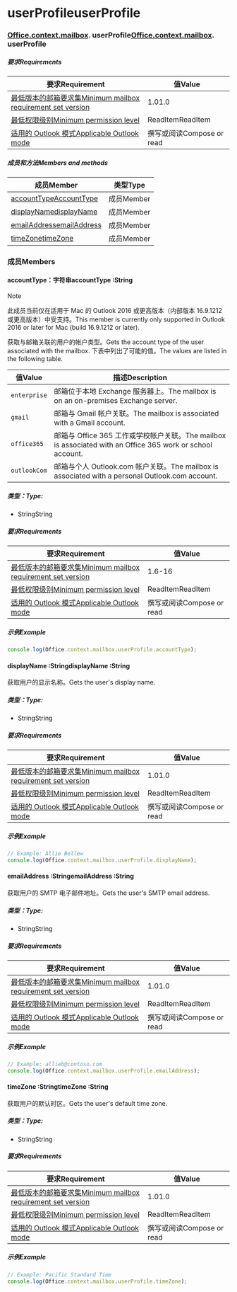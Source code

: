 
# <a name="userprofile"></a><span data-ttu-id="33547-101">userProfile</span><span class="sxs-lookup"><span data-stu-id="33547-101">userProfile</span></span>

### <span data-ttu-id="33547-p101">[Office](Office.md)[.context](Office.context.md)[.mailbox](Office.context.mailbox.md). userProfile</span><span class="sxs-lookup"><span data-stu-id="33547-p101">[Office](Office.md)[.context](Office.context.md)[.mailbox](Office.context.mailbox.md). userProfile</span></span>

##### <a name="requirements"></a><span data-ttu-id="33547-104">要求</span><span class="sxs-lookup"><span data-stu-id="33547-104">Requirements</span></span>

|<span data-ttu-id="33547-105">要求</span><span class="sxs-lookup"><span data-stu-id="33547-105">Requirement</span></span>| <span data-ttu-id="33547-106">值</span><span class="sxs-lookup"><span data-stu-id="33547-106">Value</span></span>|
|---|---|
|[<span data-ttu-id="33547-107">最低版本的邮箱要求集</span><span class="sxs-lookup"><span data-stu-id="33547-107">Minimum mailbox requirement set version</span></span>](/office/dev/add-ins/reference/requirement-sets/outlook-api-requirement-sets)| <span data-ttu-id="33547-108">1.0</span><span class="sxs-lookup"><span data-stu-id="33547-108">1.0</span></span>|
|[<span data-ttu-id="33547-109">最低权限级别</span><span class="sxs-lookup"><span data-stu-id="33547-109">Minimum permission level</span></span>](https://docs.microsoft.com/outlook/add-ins/understanding-outlook-add-in-permissions)| <span data-ttu-id="33547-110">ReadItem</span><span class="sxs-lookup"><span data-stu-id="33547-110">ReadItem</span></span>|
|[<span data-ttu-id="33547-111">适用的 Outlook 模式</span><span class="sxs-lookup"><span data-stu-id="33547-111">Applicable Outlook mode</span></span>](https://docs.microsoft.com/outlook/add-ins/#extension-points)| <span data-ttu-id="33547-112">撰写或阅读</span><span class="sxs-lookup"><span data-stu-id="33547-112">Compose or read</span></span>|

##### <a name="members-and-methods"></a><span data-ttu-id="33547-113">成员和方法</span><span class="sxs-lookup"><span data-stu-id="33547-113">Members and methods</span></span>

| <span data-ttu-id="33547-114">成员</span><span class="sxs-lookup"><span data-stu-id="33547-114">Member</span></span> | <span data-ttu-id="33547-115">类型</span><span class="sxs-lookup"><span data-stu-id="33547-115">Type</span></span> |
|--------|------|
| [<span data-ttu-id="33547-116">accountType</span><span class="sxs-lookup"><span data-stu-id="33547-116">AccountType</span></span>](#accounttype-string) | <span data-ttu-id="33547-117">成员</span><span class="sxs-lookup"><span data-stu-id="33547-117">Member</span></span> |
| [<span data-ttu-id="33547-118">displayName</span><span class="sxs-lookup"><span data-stu-id="33547-118">displayName</span></span>](#displayname-string) | <span data-ttu-id="33547-119">成员</span><span class="sxs-lookup"><span data-stu-id="33547-119">Member</span></span> |
| [<span data-ttu-id="33547-120">emailAddress</span><span class="sxs-lookup"><span data-stu-id="33547-120">emailAddress</span></span>](#emailaddress-string) | <span data-ttu-id="33547-121">成员</span><span class="sxs-lookup"><span data-stu-id="33547-121">Member</span></span> |
| [<span data-ttu-id="33547-122">timeZone</span><span class="sxs-lookup"><span data-stu-id="33547-122">timeZone</span></span>](#timezone-string) | <span data-ttu-id="33547-123">成员</span><span class="sxs-lookup"><span data-stu-id="33547-123">Member</span></span> |

### <a name="members"></a><span data-ttu-id="33547-124">成员</span><span class="sxs-lookup"><span data-stu-id="33547-124">Members</span></span>

####  <a name="accounttype-string"></a><span data-ttu-id="33547-125">accountType：字符串</span><span class="sxs-lookup"><span data-stu-id="33547-125">accountType :String</span></span>

> [!NOTE]
> <span data-ttu-id="33547-126">此成员当前仅在适用于 Mac 的 Outlook 2016 或更高版本（内部版本 16.9.1212 或更高版本）中受支持。</span><span class="sxs-lookup"><span data-stu-id="33547-126">This member is currently only supported in Outlook 2016 or later for Mac (build 16.9.1212 or later).</span></span>

<span data-ttu-id="33547-127">获取与邮箱关联的用户的帐户类型。</span><span class="sxs-lookup"><span data-stu-id="33547-127">Gets the account type of the user associated with the mailbox.</span></span> <span data-ttu-id="33547-128">下表中列出了可能的值。</span><span class="sxs-lookup"><span data-stu-id="33547-128">The values are listed in the following table.</span></span>

| <span data-ttu-id="33547-129">值</span><span class="sxs-lookup"><span data-stu-id="33547-129">Value</span></span> | <span data-ttu-id="33547-130">描述</span><span class="sxs-lookup"><span data-stu-id="33547-130">Description</span></span> |
|-------|-------------|
| `enterprise` | <span data-ttu-id="33547-131">邮箱位于本地 Exchange 服务器上。</span><span class="sxs-lookup"><span data-stu-id="33547-131">The mailbox is on an on-premises Exchange server.</span></span> |
| `gmail` | <span data-ttu-id="33547-132">邮箱与 Gmail 帐户关联。</span><span class="sxs-lookup"><span data-stu-id="33547-132">The mailbox is associated with a Gmail account.</span></span> |
| `office365` | <span data-ttu-id="33547-133">邮箱与 Office 365 工作或学校帐户关联。</span><span class="sxs-lookup"><span data-stu-id="33547-133">The mailbox is associated with an Office 365 work or school account.</span></span> |
| `outlookCom` | <span data-ttu-id="33547-134">邮箱与个人 Outlook.com 帐户关联。</span><span class="sxs-lookup"><span data-stu-id="33547-134">The mailbox is associated with a personal Outlook.com account.</span></span> |

##### <a name="type"></a><span data-ttu-id="33547-135">类型：</span><span class="sxs-lookup"><span data-stu-id="33547-135">Type:</span></span>

*   <span data-ttu-id="33547-136">String</span><span class="sxs-lookup"><span data-stu-id="33547-136">String</span></span>

##### <a name="requirements"></a><span data-ttu-id="33547-137">要求</span><span class="sxs-lookup"><span data-stu-id="33547-137">Requirements</span></span>

|<span data-ttu-id="33547-138">要求</span><span class="sxs-lookup"><span data-stu-id="33547-138">Requirement</span></span>| <span data-ttu-id="33547-139">值</span><span class="sxs-lookup"><span data-stu-id="33547-139">Value</span></span>|
|---|---|
|[<span data-ttu-id="33547-140">最低版本的邮箱要求集</span><span class="sxs-lookup"><span data-stu-id="33547-140">Minimum mailbox requirement set version</span></span>](/office/dev/add-ins/reference/requirement-sets/outlook-api-requirement-sets)| <span data-ttu-id="33547-141">1.6</span><span class="sxs-lookup"><span data-stu-id="33547-141">-16</span></span> |
|[<span data-ttu-id="33547-142">最低权限级别</span><span class="sxs-lookup"><span data-stu-id="33547-142">Minimum permission level</span></span>](https://docs.microsoft.com/outlook/add-ins/understanding-outlook-add-in-permissions)| <span data-ttu-id="33547-143">ReadItem</span><span class="sxs-lookup"><span data-stu-id="33547-143">ReadItem</span></span>|
|[<span data-ttu-id="33547-144">适用的 Outlook 模式</span><span class="sxs-lookup"><span data-stu-id="33547-144">Applicable Outlook mode</span></span>](https://docs.microsoft.com/outlook/add-ins/#extension-points)| <span data-ttu-id="33547-145">撰写或阅读</span><span class="sxs-lookup"><span data-stu-id="33547-145">Compose or read</span></span>|

##### <a name="example"></a><span data-ttu-id="33547-146">示例</span><span class="sxs-lookup"><span data-stu-id="33547-146">Example</span></span>

```js
console.log(Office.context.mailbox.userProfile.accountType);
```

####  <a name="displayname-string"></a><span data-ttu-id="33547-147">displayName :String</span><span class="sxs-lookup"><span data-stu-id="33547-147">displayName :String</span></span>

<span data-ttu-id="33547-148">获取用户的显示名称。</span><span class="sxs-lookup"><span data-stu-id="33547-148">Gets the user's display name.</span></span>

##### <a name="type"></a><span data-ttu-id="33547-149">类型：</span><span class="sxs-lookup"><span data-stu-id="33547-149">Type:</span></span>

*   <span data-ttu-id="33547-150">String</span><span class="sxs-lookup"><span data-stu-id="33547-150">String</span></span>

##### <a name="requirements"></a><span data-ttu-id="33547-151">要求</span><span class="sxs-lookup"><span data-stu-id="33547-151">Requirements</span></span>

|<span data-ttu-id="33547-152">要求</span><span class="sxs-lookup"><span data-stu-id="33547-152">Requirement</span></span>| <span data-ttu-id="33547-153">值</span><span class="sxs-lookup"><span data-stu-id="33547-153">Value</span></span>|
|---|---|
|[<span data-ttu-id="33547-154">最低版本的邮箱要求集</span><span class="sxs-lookup"><span data-stu-id="33547-154">Minimum mailbox requirement set version</span></span>](/office/dev/add-ins/reference/requirement-sets/outlook-api-requirement-sets)| <span data-ttu-id="33547-155">1.0</span><span class="sxs-lookup"><span data-stu-id="33547-155">1.0</span></span>|
|[<span data-ttu-id="33547-156">最低权限级别</span><span class="sxs-lookup"><span data-stu-id="33547-156">Minimum permission level</span></span>](https://docs.microsoft.com/outlook/add-ins/understanding-outlook-add-in-permissions)| <span data-ttu-id="33547-157">ReadItem</span><span class="sxs-lookup"><span data-stu-id="33547-157">ReadItem</span></span>|
|[<span data-ttu-id="33547-158">适用的 Outlook 模式</span><span class="sxs-lookup"><span data-stu-id="33547-158">Applicable Outlook mode</span></span>](https://docs.microsoft.com/outlook/add-ins/#extension-points)| <span data-ttu-id="33547-159">撰写或阅读</span><span class="sxs-lookup"><span data-stu-id="33547-159">Compose or read</span></span>|

##### <a name="example"></a><span data-ttu-id="33547-160">示例</span><span class="sxs-lookup"><span data-stu-id="33547-160">Example</span></span>

```js
// Example: Allie Bellew
console.log(Office.context.mailbox.userProfile.displayName);
```

####  <a name="emailaddress-string"></a><span data-ttu-id="33547-161">emailAddress :String</span><span class="sxs-lookup"><span data-stu-id="33547-161">emailAddress :String</span></span>

<span data-ttu-id="33547-162">获取用户的 SMTP 电子邮件地址。</span><span class="sxs-lookup"><span data-stu-id="33547-162">Gets the user's SMTP email address.</span></span>

##### <a name="type"></a><span data-ttu-id="33547-163">类型：</span><span class="sxs-lookup"><span data-stu-id="33547-163">Type:</span></span>

*   <span data-ttu-id="33547-164">String</span><span class="sxs-lookup"><span data-stu-id="33547-164">String</span></span>

##### <a name="requirements"></a><span data-ttu-id="33547-165">要求</span><span class="sxs-lookup"><span data-stu-id="33547-165">Requirements</span></span>

|<span data-ttu-id="33547-166">要求</span><span class="sxs-lookup"><span data-stu-id="33547-166">Requirement</span></span>| <span data-ttu-id="33547-167">值</span><span class="sxs-lookup"><span data-stu-id="33547-167">Value</span></span>|
|---|---|
|[<span data-ttu-id="33547-168">最低版本的邮箱要求集</span><span class="sxs-lookup"><span data-stu-id="33547-168">Minimum mailbox requirement set version</span></span>](/office/dev/add-ins/reference/requirement-sets/outlook-api-requirement-sets)| <span data-ttu-id="33547-169">1.0</span><span class="sxs-lookup"><span data-stu-id="33547-169">1.0</span></span>|
|[<span data-ttu-id="33547-170">最低权限级别</span><span class="sxs-lookup"><span data-stu-id="33547-170">Minimum permission level</span></span>](https://docs.microsoft.com/outlook/add-ins/understanding-outlook-add-in-permissions)| <span data-ttu-id="33547-171">ReadItem</span><span class="sxs-lookup"><span data-stu-id="33547-171">ReadItem</span></span>|
|[<span data-ttu-id="33547-172">适用的 Outlook 模式</span><span class="sxs-lookup"><span data-stu-id="33547-172">Applicable Outlook mode</span></span>](https://docs.microsoft.com/outlook/add-ins/#extension-points)| <span data-ttu-id="33547-173">撰写或阅读</span><span class="sxs-lookup"><span data-stu-id="33547-173">Compose or read</span></span>|

##### <a name="example"></a><span data-ttu-id="33547-174">示例</span><span class="sxs-lookup"><span data-stu-id="33547-174">Example</span></span>

```js
// Example: allieb@contoso.com
console.log(Office.context.mailbox.userProfile.emailAddress);
```

####  <a name="timezone-string"></a><span data-ttu-id="33547-175">timeZone :String</span><span class="sxs-lookup"><span data-stu-id="33547-175">timeZone :String</span></span>

<span data-ttu-id="33547-176">获取用户的默认时区。</span><span class="sxs-lookup"><span data-stu-id="33547-176">Gets the user's default time zone.</span></span>

##### <a name="type"></a><span data-ttu-id="33547-177">类型：</span><span class="sxs-lookup"><span data-stu-id="33547-177">Type:</span></span>

*   <span data-ttu-id="33547-178">String</span><span class="sxs-lookup"><span data-stu-id="33547-178">String</span></span>

##### <a name="requirements"></a><span data-ttu-id="33547-179">要求</span><span class="sxs-lookup"><span data-stu-id="33547-179">Requirements</span></span>

|<span data-ttu-id="33547-180">要求</span><span class="sxs-lookup"><span data-stu-id="33547-180">Requirement</span></span>| <span data-ttu-id="33547-181">值</span><span class="sxs-lookup"><span data-stu-id="33547-181">Value</span></span>|
|---|---|
|[<span data-ttu-id="33547-182">最低版本的邮箱要求集</span><span class="sxs-lookup"><span data-stu-id="33547-182">Minimum mailbox requirement set version</span></span>](/office/dev/add-ins/reference/requirement-sets/outlook-api-requirement-sets)| <span data-ttu-id="33547-183">1.0</span><span class="sxs-lookup"><span data-stu-id="33547-183">1.0</span></span>|
|[<span data-ttu-id="33547-184">最低权限级别</span><span class="sxs-lookup"><span data-stu-id="33547-184">Minimum permission level</span></span>](https://docs.microsoft.com/outlook/add-ins/understanding-outlook-add-in-permissions)| <span data-ttu-id="33547-185">ReadItem</span><span class="sxs-lookup"><span data-stu-id="33547-185">ReadItem</span></span>|
|[<span data-ttu-id="33547-186">适用的 Outlook 模式</span><span class="sxs-lookup"><span data-stu-id="33547-186">Applicable Outlook mode</span></span>](https://docs.microsoft.com/outlook/add-ins/#extension-points)| <span data-ttu-id="33547-187">撰写或阅读</span><span class="sxs-lookup"><span data-stu-id="33547-187">Compose or read</span></span>|

##### <a name="example"></a><span data-ttu-id="33547-188">示例</span><span class="sxs-lookup"><span data-stu-id="33547-188">Example</span></span>

```js
// Example: Pacific Standard Time
console.log(Office.context.mailbox.userProfile.timeZone);
```